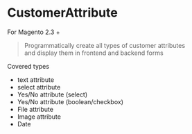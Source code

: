# CustomerAttribute
For Magento 2.3 +
> Programmatically create all types of customer attributes  
> and display them in frontend and backend forms

Covered types 
- text attribute
- select attribute
- Yes/No attribute (select)
- Yes/No attribute (boolean/checkbox)
- File attribute
- Image attribute
- Date
